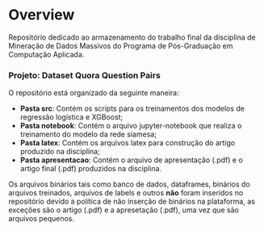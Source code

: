 # Overview

Repositório dedicado ao armazenamento do trabalho final da disciplina de Mineração de Dados Massivos do Programa de Pós-Graduação em Computação Aplicada.

### Projeto: Dataset Quora Question Pairs

O repositório está organizado da seguinte maneira:

- **Pasta src**: Contém os scripts para os treinamentos dos modelos de regressão logística e XGBoost;
- **Pasta notebook**: Contém o arquivo jupyter-notebook que realiza o treinamento do modelo da rede siamesa;
- **Pasta latex**: Contém os arquivos latex para construção do artigo produzido na disciplina;
- **Pasta apresentacao**: Contém o arquivo de apresentação (.pdf) e o artigo final (.pdf) produzidos na disciplina.

Os arquivos binários tais como banco de dados, dataframes, binários do arquivos treinados, arquivos de labels e outros **não** foram inseridos no repositório devido a política de não inserção de binários na plataforma, as exceções são o artigo (.pdf) e a apresetação (.pdf), uma vez que são arquivos pequenos.
